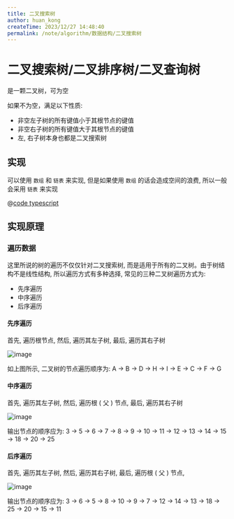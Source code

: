 ```yaml
---
title: 二叉搜索树
author: huan_kong
createTime: 2023/12/27 14:48:40
permalink: /note/algorithm/数据结构/二叉搜索树
---
```


# 二叉搜索树/二叉排序树/二叉查询树

是一颗二叉树，可为空

如果不为空，满足以下性质:

- 非空左子树的所有键值小于其根节点的键值
- 非空右子树的所有键值大于其根节点的键值
- 左, 右子树本身也都是二叉搜索树

## 实现

可以使用 `数组` 和 `链表` 来实现, 但是如果使用 `数组` 的话会造成空间的浪费, 所以一般会采用 `链表` 来实现

@[code typescript](./二叉搜索树.ts)

## 实现原理

### 遍历数据

这里所说的树的遍历不仅仅针对二叉搜索树, 而是适用于所有的二叉树。由于树结构不是线性结构, 所以遍历方式有多种选择, 常见的三种二叉树遍历方式为:

- 先序遍历
- 中序遍历
- 后序遍历

#### 先序遍历

首先, 遍历根节点, 然后, 遍历其左子树, 最后, 遍历其右子树

![image](https://img.huankong.top/i/2023/12/22/658536038b42f.png)

如上图所示, 二叉树的节点遍历顺序为: A -> B -> D -> H -> I -> E -> C -> F -> G

#### 中序遍历

首先, 遍历其左子树, 然后, 遍历根 ( 父 ) 节点, 最后, 遍历其右子树

![image](https://img.huankong.top/i/2023/12/22/65853628e2652.png)

输出节点的顺序应为: 3 -> 5 -> 6 -> 7 -> 8 -> 9 -> 10 -> 11 -> 12 -> 13 -> 14 -> 15 -> 18 -> 20 -> 25

#### 后序遍历

首先, 遍历其左子树, 然后, 遍历其右子树, 最后, 遍历根 ( 父 ) 节点,

![image](https://img.huankong.top/i/2023/12/22/6585361fa97c8.png)

输出节点的顺序应为: 3 -> 6 -> 5 -> 8 -> 10 -> 9 -> 7 -> 12 -> 14 -> 13 -> 18 -> 25 -> 20 -> 15 -> 11
